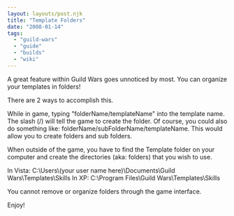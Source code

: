 ```yaml
---
layout: layouts/post.njk
title: "Template Folders"
date: "2008-01-14"
tags: 
  - "guild-wars"
  - "guide"
  - "builds"
  - "wiki"
---
```


A great feature within Guild Wars goes unnoticed by most. You can organize your templates in folders!

There are 2 ways to accomplish this.

While in game, typing "folderName/templateName" into the template name. The slash (/) will tell the game to create the folder. Of course, you could also do something like: folderName/subFolderName/templateName. This would allow you to create folders and sub folders.

When outside of the game, you have to find the Template folder on your computer and create the directories (aka: folders) that you wish to use.

In Vista: C:\Users\\(your user name here)\Documents\Guild Wars\Templates\Skills
In XP: C:\Program Files\Guild Wars\Templates\Skills

You cannot remove or organize folders through the game interface.

Enjoy!
